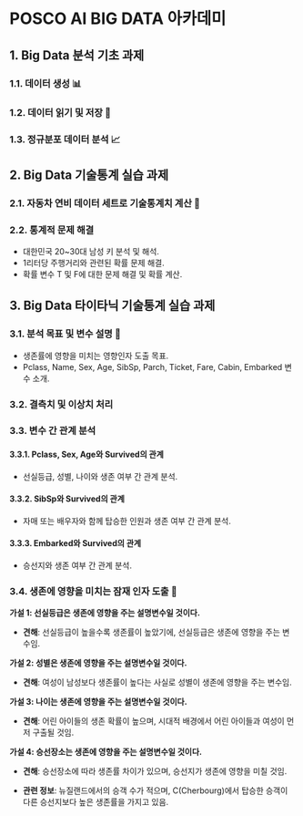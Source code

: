 # POSCO AI BIG DATA 아카데미

## 1. Big Data 분석 기초 과제

### 1.1. 데이터 생성 📊
### 1.2. 데이터 읽기 및 저장 💾
### 1.3. 정규분포 데이터 분석 📈

## 2. Big Data 기술통계 실습 과제

### 2.1. 자동차 연비 데이터 세트로 기술통계치 계산 🚗
### 2.2. 통계적 문제 해결 
- 대한민국 20~30대 남성 키 분석 및 해석.
- 1리터당 주행거리와 관련된 확률 문제 해결.
- 확률 변수 T 및 F에 대한 문제 해결 및 확률 계산.

## 3. Big Data 타이타닉 기술통계 실습 과제

### 3.1. 분석 목표 및 변수 설명 🚢
- 생존률에 영향을 미치는 영향인자 도출 목표.
- Pclass, Name, Sex, Age, SibSp, Parch, Ticket, Fare, Cabin, Embarked 변수 소개.

### 3.2. 결측치 및 이상치 처리 
### 3.3. 변수 간 관계 분석 

#### 3.3.1. Pclass, Sex, Age와 Survived의 관계
- 선실등급, 성별, 나이와 생존 여부 간 관계 분석.

#### 3.3.2. SibSp와 Survived의 관계
- 자매 또는 배우자와 함께 탑승한 인원과 생존 여부 간 관계 분석.

#### 3.3.3. Embarked와 Survived의 관계
- 승선지와 생존 여부 간 관계 분석.

### 3.4. 생존에 영향을 미치는 잠재 인자 도출 🤔

**가설 1: 선실등급은 생존에 영향을 주는 설명변수일 것이다.**

- **견해**: 선실등급이 높을수록 생존률이 높았기에, 선실등급은 생존에 영향을 주는 변수임.

**가설 2: 성별은 생존에 영향을 주는 설명변수일 것이다.**

- **견해**: 여성이 남성보다 생존률이 높다는 사실로 성별이 생존에 영향을 주는 변수임.

**가설 3: 나이는 생존에 영향을 주는 설명변수일 것이다.**

- **견해**: 어린 아이들의 생존 확률이 높으며, 시대적 배경에서 어린 아이들과 여성이 먼저 구출될 것임.

**가설 4: 승선장소는 생존에 영향을 주는 설명변수일 것이다.**

- **견해**: 승선장소에 따라 생존률 차이가 있으며, 승선지가 생존에 영향을 미칠 것임.

- **관련 정보**: 뉴질랜드에서의 승객 수가 적으며, C(Cherbourg)에서 탑승한 승객이 다른 승선지보다 높은 생존률을 가지고 있음.
